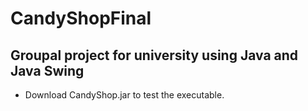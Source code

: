 # CandyShopFinal

## Groupal project for university using Java and Java Swing

- Download CandyShop.jar to test the executable.
